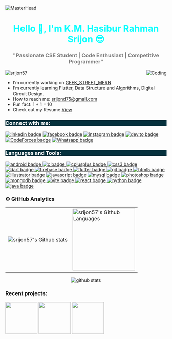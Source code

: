 

![MasterHead](https://miro.medium.com/v2/resize:fit:1400/1*641jWUJsaII6YX1x9_1lRA.gif)
<h1 align="center" style="color: cyan;">Hello 👋, I'm K.M. Hasibur Rahman Srijon 😎</h1>

<h3 align="center" style="color: grey;">"Passionate CSE Student | Code Enthusiast | Competitive Programmer"</h3>

<img src="https://media4.giphy.com/media/qgQUggAC3Pfv687qPC/giphy.gif?cid=ecf05e474tgsl0nlxed77t25djjwv0k1vka3p1lx7ehqgu6m&ep=v1_gifs_search&rid=giphy.gif&ct=g" alt="Coding" align="right"> 

<p align="left"> 
  <img src="https://komarev.com/ghpvc/?username=srijon57&label=Profile%20views&color=0e75b6&style=flat" alt="srijon57" /> 
</p>

<ul>
  <li> I’m currently working on <a href="https://github.com/srijon57/GeeK-Street-MERN">GEEK_STREET_MERN</a></li>
  <li> I’m currently learning Flutter, Data Structure and Algorithms, Digital Circuit Design.</li>
  <li> How to reach me: <a href="mailto:srijond75@gmail.com">srijond75@gmail.com</a></li>
  <li> Fun fact: 1 + 1 = 10</li>
  <li> Check out my Resume <a href="https://drive.google.com/file/d/1V01GXoiIncjhz-DnnUnnwjRCtcZ8NDYM/view?usp=drive_link" target="_blank" rel="noopener noreferrer">View</a> </li>
</ul>

<h3 align="left" style="background-color: #05313d; color: white;">Connect with me:</h3>

<p align="left">
<a href="https://linkedin.com/in/k-m-hasibur-rahman-srijon-5346b0220"><img src="https://img.shields.io/badge/LinkedIn-343A40?style=for-the-badge&logo=linkedin&logoColor=cyan" alt="linkedin badge"/></a>
<a href="https://www.facebook.com/pseudonym.srijon"><img src="https://img.shields.io/badge/Facebook-343A40?style=for-the-badge&logo=facebook&logoColor=cyan" alt="facebook badge"/></a>
<a href="https://instagram.com/sql.srijon"><img src="https://img.shields.io/badge/Instagram-343A40?style=for-the-badge&logo=instagram&logoColor=cyan" alt="instagram badge"/></a>
<a href="https://www.codechef.com/users/srijond75"><img src="https://img.shields.io/badge/Codechef-343A40?style=for-the-badge&logo=codechef&logoColor=cyan" alt="dev.to badge"/></a>
<a href="https://codeforces.com/profile/srijond75"><img src="https://img.shields.io/badge/CodeForces-343A40?style=for-the-badge&logo=codeforces&logoColor=cyan" alt="CodeForces badge"/></a>
<a href="https://api.whatsapp.com/send?phone=8801671506100"><img src="https://img.shields.io/badge/Whatsapp-343A40?style=for-the-badge&logo=codeforces&logoColor=cyan" alt="Whatsapp badge"/></a>




<h3 align="left" style="background-color: #05313d; color: white;">Languages and Tools:</h3>

<p align="left">

  <a href="https://developer.android.com" target="_blank" rel="noreferrer">
    <img src="https://img.shields.io/badge/Android-3DDC84?style=for-the-badge&logo=android&logoColor=white" alt="android badge"/>
  </a>
  <a href="https://www.cprogramming.com/" target="_blank" rel="noreferrer">
    <img src="https://img.shields.io/badge/C-00599C?style=for-the-badge&logo=c&logoColor=white" alt="c badge"/>
  </a>
  <a href="https://www.w3schools.com/cpp/" target="_blank" rel="noreferrer">
    <img src="https://img.shields.io/badge/C++-00599C?style=for-the-badge&logo=cplusplus&logoColor=white" alt="cplusplus badge"/>
  </a>
  <a href="https://www.w3schools.com/css/" target="_blank" rel="noreferrer">
    <img src="https://img.shields.io/badge/CSS3-1572B6?style=for-the-badge&logo=css3&logoColor=white" alt="css3 badge"/>
  </a>
  <a href="https://dart.dev" target="_blank" rel="noreferrer">
    <img src="https://img.shields.io/badge/Dart-0175C2?style=for-the-badge&logo=dart&logoColor=white" alt="dart badge"/>
  </a>
  <a href="https://firebase.google.com/" target="_blank" rel="noreferrer">
    <img src="https://img.shields.io/badge/Firebase-FFCA28?style=for-the-badge&logo=firebase&logoColor=white" alt="firebase badge"/>
  </a>
  <a href="https://flutter.dev" target="_blank" rel="noreferrer">
    <img src="https://img.shields.io/badge/Flutter-02569B?style=for-the-badge&logo=flutter&logoColor=white" alt="flutter badge"/>
  </a>
  <a href="https://git-scm.com/" target="_blank" rel="noreferrer">
    <img src="https://img.shields.io/badge/Git-F05032?style=for-the-badge&logo=git&logoColor=white" alt="git badge"/>
  </a>
  <a href="https://www.w3.org/html/" target="_blank" rel="noreferrer">
    <img src="https://img.shields.io/badge/HTML5-E34F26?style=for-the-badge&logo=html5&logoColor=white" alt="html5 badge"/>
  </a>
  <a href="https://www.adobe.com/in/products/illustrator.html" target="_blank" rel="noreferrer">
    <img src="https://img.shields.io/badge/Adobe%20Illustrator-FF9A00?style=for-the-badge&logo=adobeillustrator&logoColor=white" alt="illustrator badge"/>
  </a>
  <a href="https://developer.mozilla.org/en-US/docs/Web/JavaScript" target="_blank" rel="noreferrer">
    <img src="https://img.shields.io/badge/JavaScript-F7DF1E?style=for-the-badge&logo=javascript&logoColor=black" alt="javascript badge"/>
  </a>
  <a href="https://www.mysql.com/" target="_blank" rel="noreferrer">
    <img src="https://img.shields.io/badge/MySQL-4479A1?style=for-the-badge&logo=mysql&logoColor=white" alt="mysql badge"/>
  </a>
  <a href="https://www.photoshop.com/en" target="_blank" rel="noreferrer">
    <img src="https://img.shields.io/badge/Adobe%20Photoshop-31A8FF?style=for-the-badge&logo=adobephotoshop&logoColor=white" alt="photoshop badge"/>
  </a>
  <a href="https://www.mongodb.com/" target="_blank" rel="noreferrer">
    <img src="https://img.shields.io/badge/MongoDB-47A248?style=for-the-badge&logo=mongodb&logoColor=white" alt="mongodb badge"/>
  </a>
  <a href="https://vitejs.dev/" target="_blank" rel="noreferrer">
    <img src="https://img.shields.io/badge/Vite-646CFF?style=for-the-badge&logo=vite&logoColor=white" alt="vite badge"/>
  </a>
  <a href="https://reactjs.org/" target="_blank" rel="noreferrer">
    <img src="https://img.shields.io/badge/React-61DAFB?style=for-the-badge&logo=react&logoColor=black" alt="react badge"/>
  </a>
  <a href="https://www.python.org/" target="_blank" rel="noreferrer">
  <img src="https://img.shields.io/badge/Python-3776AB?style=for-the-badge&logo=python&logoColor=white" alt="python badge"/>
</a>
<a href="https://www.java.com/" target="_blank" rel="noreferrer">
  <img src="https://img.shields.io/badge/Java-007396?style=for-the-badge&logo=java&logoColor=white" alt="java badge"/>
</a>

</p>




### ⚙️ GitHub Analytics

<div align="center">
  <table>
    <tr>
      <td><img src="https://github-readme-streak-stats.herokuapp.com/?user=srijon57&theme=algolia" alt="srijon57's Github stats" /></td>
      <td><img height="195px" alt="srijon57's Github Languages" src="https://github-readme-stats-eight-theta.vercel.app/api/top-langs/?username=srijon57&theme=algolia&layout=compact" /></td>
    </tr>
  </table>
</div>

<p align="center">
  <img src="https://github-readme-stats.vercel.app/api?username=srijon57&theme=tokyonight" alt="github stats" />
</p>




### **Recent projects:**

<a href="https://github.com/srijon57/GeeK-Street-MERN"><img src="https://github-readme-stats.vercel.app/api/pin/?username=srijon57&repo=GeeK-Street-MERN&title_color=3cf7b7&text_color=F2F2F2&bg_color=334f59&border_color=121111&icon_color=F2F2F2&border_radius=20" height="100"/></a>
<a href="https://github.com/srijon57/Uni-Craft"><img src="https://github-readme-stats.vercel.app/api/pin/?username=srijon57&repo=Uni-Craft&title_color=3cf7b7&text_color=F2F2F2&bg_color=334f59&border_color=121111&icon_color=F2F2F2&border_radius=20" height="100"/></a>
<a href="https://github.com/srijon57/Akash-Dosshu-CSE1200 "><img src="https://github-readme-stats.vercel.app/api/pin/?username=srijon57&repo=Akash-Dosshu-CSE1200&title_color=3cf7b7&text_color=F2F2F2&bg_color=334f59&border_color=121111&icon_color=F2F2F2&border_radius=20" height="100"/></a>
